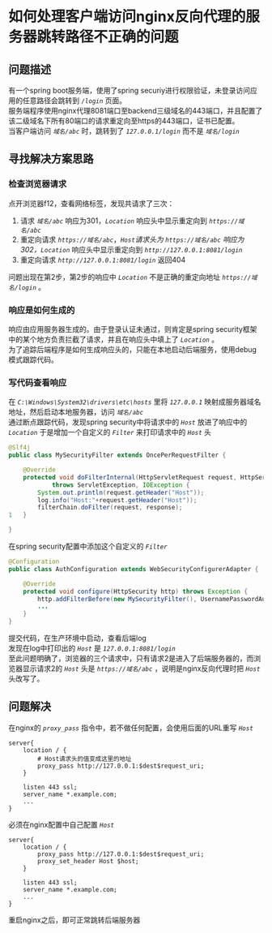 # 如何处理客户端访问nginx反向代理的服务器跳转路径不正确的问题

## 问题描述

有一个spring boot服务端，使用了spring securiy进行权限验证，未登录访问应用的任意路径会跳转到 *`/login`* 页面。\
服务端程序使用nginx代理8081端口至backend三级域名的443端口，并且配置了该二级域名下所有80端口的请求重定向至https的443端口，证书已配置。\
当客户端访问 *`域名/abc`* 时，跳转到了 *`127.0.0.1/login`* 而不是 *`域名/login`*

## 寻找解决方案思路

### 检查浏览器请求

点开浏览器f12，查看网络标签，发现共请求了三次：

1. 请求 *`域名/abc`* 响应为301，*`Location`* 响应头中显示重定向到 *`https://域名/abc`*
2. 重定向请求 *`https://域名/abc`*，*`Host`*请求头为 *`https://域名/abc`* 响应为302，*`Location`* 响应头中显示重定向到 *`http://127.0.0.1:8081/login`*
3. 重定向请求 *`http://127.0.0.1:8081/login`* 返回404

问题出现在第2步，第2步的响应中 *`Location`* 不是正确的重定向地址 *`https://域名/login`* 。

### 响应是如何生成的

响应由应用服务器生成的。由于登录认证未通过，则肯定是spring security框架中的某个地方负责拦截了请求，并且在响应头中填上了 *`Location`* 。\
为了追踪后端程序是如何生成响应头的，只能在本地启动后端服务，使用debug模式跟踪代码。

### 写代码查看响应

在 *`C:\Windows\System32\drivers\etc\hosts`* 里将 *`127.0.0.1`* 映射成服务器域名地址，然后启动本地服务器，访问 *`域名/abc`*\
通过断点跟踪代码，发现spring security中将请求中的 *`Host`* 放进了响应中的 *`Location`* 于是增加一个自定义的 *`Filter`* 来打印请求中的 *`Host`* 头

``` Java
@Slf4j
public class MySecurityFilter extends OncePerRequestFilter {

    @Override
    protected void doFilterInternal(HttpServletRequest request, HttpServletResponse response, FilterChain filterChain)
            throws ServletException, IOException {
        System.out.println(request.getHeader("Host"));
        log.info("Host:"+request.getHeader("Host"));
        filterChain.doFilter(request, response);
1   }

}
```

在spring security配置中添加这个自定义的 *`Filter`*

``` Java
@Configuration
public class AuthConfiguration extends WebSecurityConfigurerAdapter {

    @Override
    protected void configure(HttpSecurity http) throws Exception {
        http.addFilterBefore(new MySecurityFilter(), UsernamePasswordAuthenticationFilter.class);
        ...
    }
}

```

提交代码，在生产环境中启动，查看后端log\
发现在log中打印出的 *`Host`* 是 *`127.0.0.1:8081/login`* \
至此问题明确了，浏览器的三个请求中，只有请求2是进入了后端服务器的，而浏览器显示请求2的 *`Host`* 头是 *`https://域名/abc`* ，说明是nginx反向代理时把 *`Host`* 头改写了。

## 问题解决

在nginx的 *`proxy_pass`* 指令中，若不做任何配置，会使用后面的URL重写 *`Host`*

``` nginx
server{
    location / {
        # Host请求头的值变成这里的地址
        proxy_pass http://127.0.0.1:$dest$request_uri;
    }

    listen 443 ssl;
    server_name *.example.com;
    ...
}
```

必须在nginx配置中自己配置 *`Host`*

``` nginx
server{
    location / {
        proxy_pass http://127.0.0.1:$dest$request_uri;
        proxy_set_header Host $host;
    }

    listen 443 ssl;
    server_name *.example.com;
    ...
}
```

重启nginx之后，即可正常跳转后端服务器
